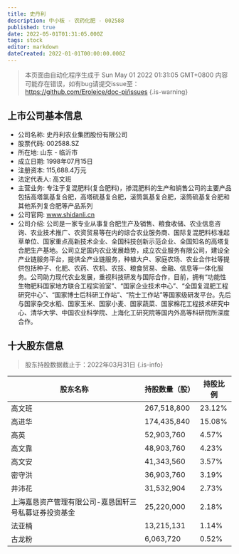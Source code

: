 ```yaml
---
title: 史丹利
description: 中小板 - 农药化肥 - 002588
published: true
date: 2022-05-01T01:31:05.000Z
tags: stock
editor: markdown
dateCreated: 2022-01-01T00:00:00.000Z
---
```


> 本页面由自动化程序生成于 Sun May 01 2022 01:31:05 GMT+0800
> 内容可能存在错误，如有bug请提交issue至：https://github.com/Eroleice/doc-pi/issues
{.is-warning}

## 上市公司基本信息
- 公司名称: 史丹利农业集团股份有限公司
- 股票代码: 002588.SZ
- 所在地: 山东 - 临沂市
- 成立日期: 1998年07月15日
- 注册资本: 115,688.4万元
- 法定代表人: 高文班
- 主营业务: 专注于复混肥料(复合肥料)，掺混肥料的生产和销售公司的主要产品包括高塔氯基复合肥，高塔硫基复合肥，滚筒氯基复合肥，滚筒硫基复合肥和其他系列复合肥等产品系列
- 公司官网: www.shidanli.cn
- 公司介绍: 公司是一家专业从事复合肥生产及销售、粮食收储、农业信息咨询、农业技术推广、农资贸易等在内的综合农业服务商、国际复混肥料标准起草单位、国家重点高新技术企业、全国科技创新示范企业、全国知名的高塔复合肥生产基地。公司立足国内农业发展趋势，成立农业服务有限公司，建设全产业链服务平台，提供全产业链服务，种植大户、家庭农场、农业合作社等提供包括种子、化肥、农药、农机、农技、粮食贸易、金融、信息等一体化服务。公司助力现代农业发展，重视科技研发与国际合作，目前，拥有“功能性生物肥料国家地方联合工程实验室”、“国家企业技术中心”、“全国复混肥工程研究中心”、“国家博士后科研工作站”、“院士工作站”等国家级研发平台。先后与国家杂交水稻、国家玉米、国家小麦、国家蔬菜、国家棉花工程技术研究中心、清华大学、中国农业科学院、上海化工研究院等国内外高等科研院所深度合作。


## 十大股东信息
> 股东持股数据截止于：2022年03月31日
{.is-info}

| 股东名称 | 持股数量（股） | 持股比例 |
| --- | --- | --- |
| 高文班 | 267,518,800 | 23.12% |
| 高进华 | 174,435,840 | 15.08% |
| 高英 | 52,903,760 | 4.57% |
| 高文靠 | 48,903,760 | 4.23% |
| 高文安 | 41,343,560 | 3.57% |
| 密守洪 | 36,903,760 | 3.19% |
| 井沛花 | 31,532,904 | 2.73% |
| 上海嘉恳资产管理有限公司-嘉恳国轩三号私募证券投资基金 | 25,220,000 | 2.18% |
| 法亚楠 | 13,215,131 | 1.14% |
| 古龙粉 | 6,063,720 | 0.52% |




